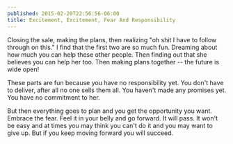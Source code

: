 ```yaml
---
published: 2015-02-20T22:56:56-06:00
title: Excitement, Excitement, Fear And Responsibility
---
```

Closing the sale, making the plans, then realizing "oh shit I have to follow through on this." I find that the first two are so much fun. Dreaming about how much you can help these other people. Then finding out that she believes you can help her too. Then making plans together -- the future is wide open!

These parts are fun because you have no responsibility yet. You don't have to deliver, after all no one sells them all. You haven't made any promises yet. You have no commitment to her.

But then everything goes to plan and you get the opportunity you want. Embrace the fear. Feel it in your belly and go forward. It will pass. It won't be easy and at times you may think you can't do it and you may want to give up. But if you keep moving forward you will succeed.